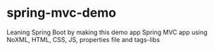 # spring-mvc-demo
 Leaning Spring Boot by making this demo app
 Spring MVC app using NoXML, HTML, CSS, JS, properties file and tags-libs
